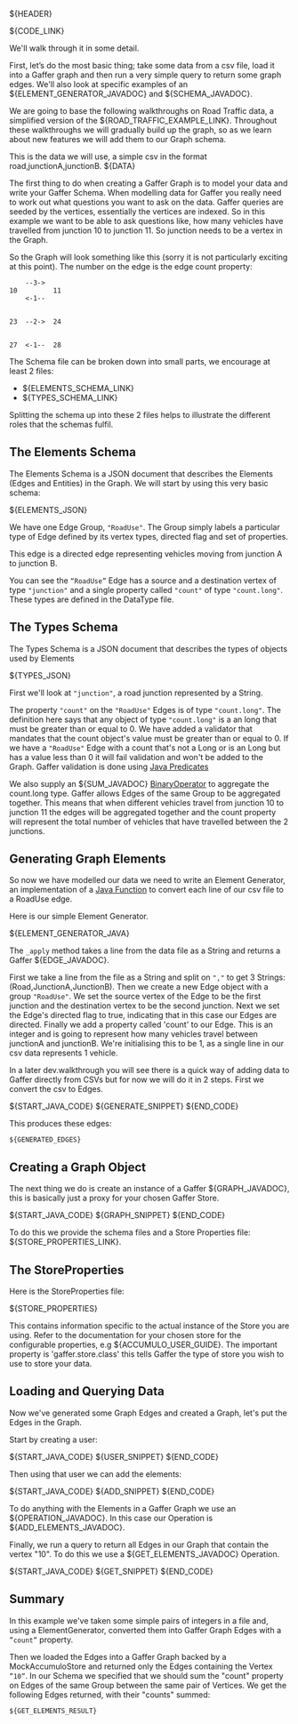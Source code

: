 ${HEADER}

${CODE_LINK}

We'll walk through it in some detail.

First, let’s do the most basic thing; take some data from a csv file, load it into a Gaffer graph and then run a very simple query to return some graph edges. 
We'll also look at specific examples of an ${ELEMENT_GENERATOR_JAVADOC} and ${SCHEMA_JAVADOC}.

We are going to base the following walkthroughs on Road Traffic data, a simplified version of the ${ROAD_TRAFFIC_EXAMPLE_LINK}. 
Throughout these walkthroughs we will gradually build up the graph, so as we learn about new features we will add them to our Graph schema. 

This is the data we will use, a simple csv in the format road,junctionA,junctionB.
${DATA}

The first thing to do when creating a Gaffer Graph is to model your data and write your Gaffer Schema. 
When modelling data for Gaffer you really need to work out what questions you want to ask on the data. 
Gaffer queries are seeded by the vertices, essentially the vertices are indexed. 
So in this example we want to be able to ask questions like, how many vehicles have travelled from junction 10 to junction 11. So junction needs to be a vertex in the Graph.

So the Graph will look something like this (sorry it is not particularly exciting at this point). The number on the edge is the edge count property:

```
    --3->
10         11
    <-1--
 

23  --2->  24
    
    
27  <-1--  28
```

The Schema file can be broken down into small parts, we encourage at least 2 files:

- ${ELEMENTS_SCHEMA_LINK}
- ${TYPES_SCHEMA_LINK}

Splitting the schema up into these 2 files helps to illustrate the different roles that the schemas fulfil.

## The Elements Schema

The Elements Schema is a JSON document that describes the Elements (Edges and Entities) in the Graph. We will start by using this very basic schema:

${ELEMENTS_JSON}

We have one Edge Group, `"RoadUse"`. The Group simply labels a particular type of Edge defined by its vertex types, directed flag and set of properties.

This edge is a directed edge representing vehicles moving from junction A to junction B.

You can see the `“RoadUse”` Edge has a source and a destination vertex of type `"junction"` and a single property called `"count"` of type `"count.long"`. 
These types are defined in the DataType file.

## The Types Schema

The Types Schema is a JSON document that describes the types of objects used by Elements

${TYPES_JSON}

First we'll look at `"junction"`, a road junction represented by a String.

The property `"count"` on the `"RoadUse"` Edges is of type `"count.long"`. The definition here says that any object of type `"count.long"` is a an long that must be greater than or equal to 0.
We have added a validator that mandates that the count object's value must be greater than or equal to 0. If we have a `"RoadUse"` Edge with a count that's not a Long or is an Long but has a value less than 0 it will fail validation and won't be added to the Graph.
Gaffer validation is done using [Java Predicates](https://docs.oracle.com/javase/8/docs/api/java/util/function/Predicate.html)

We also supply an ${SUM_JAVADOC} [BinaryOperator](https://docs.oracle.com/javase/8/docs/api/java/util/function/BinaryOperator.html) to aggregate the count.long type.
Gaffer allows Edges of the same Group to be aggregated together. This means that when different vehicles travel from junction 10 to junction 11 the edges will be aggregated together and the count property will represent the total number of vehicles that have travelled between the 2 junctions. 


## Generating Graph Elements

So now we have modelled our data we need to write an Element Generator, an implementation of a [Java Function](https://docs.oracle.com/javase/8/docs/api/java/util/function/Function.html) to convert each line of our csv file to a RoadUse edge.

Here is our simple Element Generator.

${ELEMENT_GENERATOR_JAVA}

The `_apply` method takes a line from the data file as a String and returns a Gaffer ${EDGE_JAVADOC}.

First we take a line from the file as a String and split on `","` to get 3 Strings: (Road,JunctionA,JunctionB).
Then we create a new Edge object with a group `"RoadUse"`. 
We set the source vertex of the Edge to be the first junction and the destination vertex to be the second junction.
Next we set the Edge's directed flag to true, indicating that in this case our Edges are directed.
Finally we add a property called 'count' to our Edge. This is an integer and is going to represent how many vehicles travel between junctionA and junctionB. We're initialising this to be 1, as a single line in our csv data represents 1 vehicle.

In a later dev.walkthrough you will see there is a quick way of adding data to Gaffer directly from CSVs but for now we will do it in 2 steps. First we convert the csv to Edges.

${START_JAVA_CODE}
${GENERATE_SNIPPET}
${END_CODE}

This produces these edges:

```
${GENERATED_EDGES}
```

## Creating a Graph Object

The next thing we do is create an instance of a Gaffer ${GRAPH_JAVADOC}, this is basically just a proxy for your chosen Gaffer Store.

${START_JAVA_CODE}
${GRAPH_SNIPPET}
${END_CODE}

To do this we provide the schema files and a Store Properties file: ${STORE_PROPERTIES_LINK}.

## The StoreProperties

Here is the StoreProperties file:

${STORE_PROPERTIES}

This contains information specific to the actual instance of the Store you are using. Refer to the documentation for your chosen store for the configurable properties, e.g ${ACCUMULO_USER_GUIDE}.
The important property is 'gaffer.store.class' this tells Gaffer the type of store you wish to use to store your data. 

## Loading and Querying Data

Now we've generated some Graph Edges and created a Graph, let's put the Edges in the Graph.

Start by creating a user:

${START_JAVA_CODE}
${USER_SNIPPET}
${END_CODE}

Then using that user we can add the elements:

${START_JAVA_CODE}
${ADD_SNIPPET}
${END_CODE}

To do anything with the Elements in a Gaffer Graph we use an ${OPERATION_JAVADOC}. In this case our Operation is ${ADD_ELEMENTS_JAVADOC}.

Finally, we run a query to return all Edges in our Graph that contain the vertex "10". To do this we use a ${GET_ELEMENTS_JAVADOC} Operation.

${START_JAVA_CODE}
${GET_SNIPPET}
${END_CODE}

## Summary

In this example we've taken some simple pairs of integers in a file and, using a ElementGenerator, converted them into Gaffer Graph Edges with a `”count”` property.

Then we loaded the Edges into a Gaffer Graph backed by a MockAccumuloStore and returned only the Edges containing the Vertex `”10”`. In our Schema we specified that we should sum the "count" property on Edges of the same Group between the same pair of Vertices. We get the following Edges returned, with their "counts" summed:

```
${GET_ELEMENTS_RESULT}
```